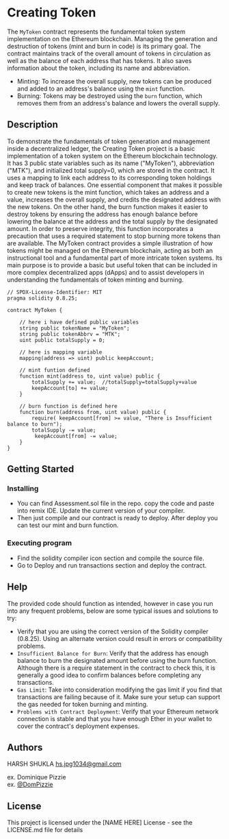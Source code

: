 # Creating Token 

The `MyToken` contract represents the fundamental token system implementation on the Ethereum blockchain. Managing the generation and destruction of tokens (mint and burn in code) is its primary goal. The contract maintains track of the overall amount of tokens in circulation as well as the balance of each address that has tokens. It also saves information about the token, including its name and abbreviation.

- Minting: To increase the overall supply, new tokens can be produced and added to an address's balance using the `mint` function.
- Burning: Tokens may be destroyed using the `burn` function, which removes them from an address's balance and lowers the overall supply. 


## Description

To demonstrate the fundamentals of token generation and management inside a decentralized ledger, the Creating Token project is a basic implementation of a token system on the Ethereum blockchain technology. It has 3 public state variables such as its name ("MyToken"), abbreviation ("MTK"), and initialized total supply=0, which are stored in the contract. It uses a mapping to link each address to its corresponding token holdings and keep track of balances. One essential component that makes it possible to create new tokens is the mint function, which takes an address and a value, increases the overall supply, and credits the designated address with the new tokens. On the other hand, the burn function makes it easier to destroy tokens by ensuring the address has enough balance before lowering the balance at the address and the total supply by the designated amount. In order to preserve integrity, this function incorporates a precaution that uses a required statement to stop burning more tokens than are available. The MyToken contract provides a simple illustration of how tokens might be managed on the Ethereum blockchain, acting as both an instructional tool and a fundamental part of more intricate token systems. Its main purpose is to provide a basic but useful token that can be included in more complex decentralized apps (dApps) and to assist developers in understanding the fundamentals of token minting and burning.

```
// SPDX-License-Identifier: MIT
pragma solidity 0.8.25;

contract MyToken {

    // here i have defined public variables
    string public tokenName = "MyToken";
    string public tokenAbbrv = "MTK";
    uint public totalSupply = 0;

    // here is mapping variable 
    mapping(address => uint) public keepAccount;

    // mint funtion defined 
    function mint(address to, uint value) public {
        totalSupply += value;  //totalSupply=totalSupply+value
        keepAccount[to] += value;
    }

    // burn function is defined here 
    function burn(address from, uint value) public {
        require( keepAccount[from] >= value, "There is Insufficient balance to burn");
        totalSupply -= value;
         keepAccount[from] -= value;
    }
}
```

## Getting Started

### Installing

* You can find Assessment.sol file in the repo. copy the code and paste into remix IDE. Update the current version of your compiler.
* Then just compile and our contract is ready to deploy. After deploy you can test our mint and burn  function.


### Executing program

* Find the solidity compiler icon section and compile the source file.
* Go to Deploy and run transactions section  and deploy the contract.


## Help

The provided code should function as intended, however in case you run into any frequent problems, below are some typical issues and solutions to try:

* Verify that you are using the correct version of the Solidity compiler (0.8.25). Using an alternate version could result in errors or compatibility problems.
* `Insufficient Balance for Burn`: Verify that the address has enough balance to burn the designated amount before using the burn function. Although there is a require statement in the contract to check this, it is generally a good idea to confirm balances before completing any transactions.
* `Gas Limit`: Take into consideration modifying the gas limit if you find that transactions are failing because of it. Make sure your setup can support the gas needed for token burning and minting.
* `Problems with Contract Deployment`: Verify that your Ethereum network connection is stable and that you have enough Ether in your wallet to cover the contract's deployment expenses.



## Authors

HARSH SHUKLA
hs.jpg1034@gmail.com

ex. Dominique Pizzie  
ex. [@DomPizzie](https://twitter.com/dompizzie)


## License

This project is licensed under the [NAME HERE] License - see the LICENSE.md file for details
